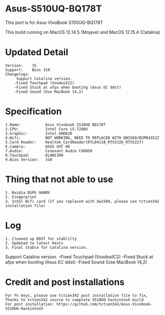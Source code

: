 # Asus-S510UQ-BQ178T
This port is for Asus VivoBook S150UQ-BQ178T 

This build running on MacOS 12.14.5 (Mojave) and MacOS 12.15.4 (Catalina)

# Updated Detail

    Version:    15
    Support:    Bios 310
    Changelogs:
         Support Catalina version. 
        -Fixed Touchpad (VoodooIC2)
        -Fixed Stuck at afps when booting (Asus EC ddst)
        -Fixed Sound (Use MacBook 14,2) 

# Specification

    1.Name:           Asus Vivobook S510UQ BQ178T
    2.CPU:            Intel Core i5-7200U
    3.Graphic:        Intel UHD620
    4.Wifi:           NOT WORKING, NEED TO REPLACED WITH DW1560/BCM94352Z 
    5.Card Reader:    Realtek_CardReader(RTL8411B_RTS5226_RTS5227)
    6.Camera:         ASUS UVC HD
    7.Audio:          Conexant Audio CX8050
    8.Touchpad:       ELAN1300
    9.Bios Version:   310

# Thing that not able to use

    1. Nvidia DGPU 940MX
    2. Fingerprint
    3. Intel Wifi card (If you replaced with dw1560, please use tctien342 installation file) 

# Log 
    1. Cleaned up DDST for stablilty  
    2. Updated to latest Kexts
    3. Final stable for Catalina version. 
    
   Support Catalina version. 
   -Fixed Touchpad (VoodooIC2)
   -Fixed Stuck at afps when booting (Asus EC ddst)
   -Fixed Sound (Use MacBook 14,2) 

# Credit and post installations 
    For Fn keys, please use tctien342 post installation file to fix,
    Thanks to tctien342 source to complete S510UQ hackintosh build
    For post installation: https://github.com/tctien342/Asus-Vivobook-S510UA-Hackintosh
